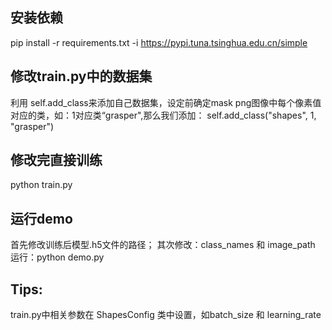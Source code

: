## 安装依赖
pip install -r requirements.txt -i https://pypi.tuna.tsinghua.edu.cn/simple

## 修改train.py中的数据集
利用 self.add_class来添加自己数据集，设定前确定mask png图像中每个像素值对应的类，如：1对应类“grasper",那么我们添加：
self.add_class("shapes", 1, "grasper")

## 修改完直接训练
python train.py

## 运行demo
首先修改训练后模型.h5文件的路径；
其次修改：class_names 和 image_path
运行：python demo.py

## Tips:
train.py中相关参数在 ShapesConfig 类中设置，如batch_size 和 learning_rate